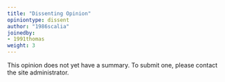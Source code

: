 ```yaml
---
title: "Dissenting Opinion"
opiniontype: dissent
author: "1986scalia"
joinedby:
- 1991thomas
weight: 3
---
```

This opinion does not yet have a summary. To submit one, please contact the site administrator.